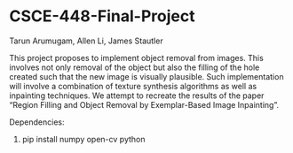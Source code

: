 # CSCE-448-Final-Project

Tarun Arumugam, Allen Li, James Stautler

This project proposes to implement object removal from images. This involves not only removal of the object but also the filling of the hole created such that the new image is visually plausible. Such implementation will involve a combination of texture synthesis algorithms as well as inpainting techniques. We attempt to recreate the results of the paper “Region Filling and Object Removal by Exemplar-Based Image Inpainting”.

Dependencies:
1. pip install numpy open-cv python

